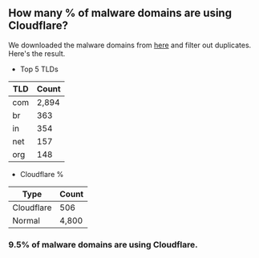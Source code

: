 ## How many % of malware domains are using Cloudflare?


We downloaded the malware domains from [here](https://urlhaus.abuse.ch) and filter out duplicates.
Here's the result.


[//]: # (start replacement)


- Top 5 TLDs

| TLD | Count |
| --- | --- |
| com | 2,894 |
| br | 363 |
| in | 354 |
| net | 157 |
| org | 148 |


- Cloudflare %

| Type | Count |
| --- | --- |
| Cloudflare | 506 |
| Normal | 4,800 |


### 9.5% of malware domains are using Cloudflare.